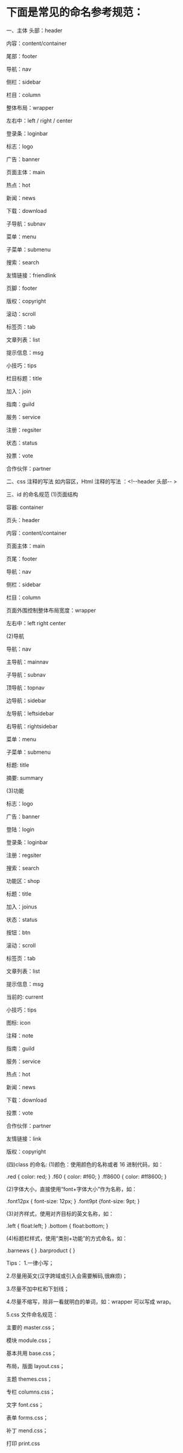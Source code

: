 # 下面是常见的命名参考规范：

一、主体
头部：header

内容：content/container

尾部：footer

导航：nav

侧栏：sidebar

栏目：column

整体布局：wrapper

左右中：left / right / center

登录条：loginbar

标志：logo

广告：banner

页面主体：main

热点：hot

新闻：news

下载：download

子导航：subnav

菜单：menu

子菜单：submenu

搜索：search

友情链接：friendlink

页脚：footer

版权：copyright

滚动：scroll

标签页：tab

文章列表：list

提示信息：msg

小技巧：tips

栏目标题：title

加入：join

指南：guild

服务：service

注册：regsiter

状态：status

投票：vote

合作伙伴：partner

二、css 注释的写法
如内容区，Html 注释的写法 ：<!--header 头部-- >

三、id 的命名规范
(1)页面结构

容器: container

页头：header

内容：content/container

页面主体：main

页尾：footer

导航：nav

侧栏：sidebar

栏目：column

页面外围控制整体布局宽度：wrapper

左右中：left right center

(2)导航

导航：nav

主导航：mainnav

子导航：subnav

顶导航：topnav

边导航：sidebar

左导航：leftsidebar

右导航：rightsidebar

菜单：menu

子菜单：submenu

标题: title

摘要: summary

(3)功能

标志：logo

广告：banner

登陆：login

登录条：loginbar

注册：regsiter

搜索：search

功能区：shop

标题：title

加入：joinus

状态：status

按钮：btn

滚动：scroll

标签页：tab

文章列表：list

提示信息：msg

当前的: current

小技巧：tips

图标: icon

注释：note

指南：guild

服务：service

热点：hot

新闻：news

下载：download

投票：vote

合作伙伴：partner

友情链接：link

版权：copyright

(四)class 的命名:
(1)颜色：使用颜色的名称或者 16 进制代码，如：

.red { color: red; } .f60 { color: #f60; } .ff8600 { color: #ff8600; }

(2)字体大小，直接使用“font+字体大小”作为名称，如：

.font12px { font-size: 12px; } .font9pt {font-size: 9pt; }

(3)对齐样式，使用对齐目标的英文名称，如：

.left { float:left; } .bottom { float:bottom; }

(4)标题栏样式，使用“类别+功能”的方式命名，如：

.barnews { } .barproduct { }

Tips： 1.一律小写；

2.尽量用英文(汉字跨域或引入会需要解码,很麻烦)；

3.尽量不加中杠和下划线；

4.尽量不缩写，除非一看就明白的单词，如：wrapper 可以写成 wrap。

5.css 文件命名规范：

主要的 master.css；

模块 module.css；

基本共用 base.css；

布局，版面 layout.css；

主题 themes.css；

专栏 columns.css；

文字 font.css；

表单 forms.css；

补丁 mend.css；

打印 print.css
